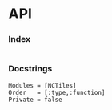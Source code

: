 # API

### Index

```@index
```

### Docstrings

```@autodocs
Modules = [NCTiles]
Order   = [:type,:function]
Private = false
```

